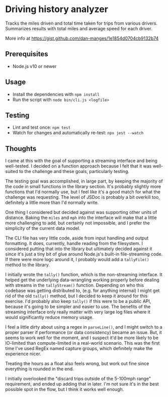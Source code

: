 # Driving history analyzer
Tracks the miles driven and total time taken for trips from various drivers. 
Summarizes results with total miles and average speed for each driver.

More info at https://gist.github.com/dan-manges/1e1854d0704cb9132b74

## Prerequisites

* Node.js v10 or newer

## Usage

* Install the dependencies with `npm install`
* Run the script with `node bin/cli.js <logfile>`

## Testing

* Lint and test once: `npm test`
* Watch for changes and automatically re-test: `npx jest --watch`

## Thoughts

I came at this with the goal of supporting a streaming interface and being well-tested. 
I decided on a function approach because I felt that it was well-suited to the challenge and these goals, particularly testing.

The testing goal was accomplished, in large part, by keeping the majority of the code in small functions in the library section.
It's probably slightly more functions that I'd normally use, but I feel like it's a good match for what the challenge was requesting.
The level of JSDoc is probably a bit overkill too, definitely a little more than I'd normally write.

One thing I considered but decided against was supporting other units of distance. 
Baking the `miles` and `mph` into the interface will make that a little more challenging to add, but certainly not impossible, and I prefer the simplicity of the current data model.

The CLI file has very little code, aside from input handling and output formatting. 
It does, currently, handle reading from the filesystem.
I considered putting that into the library but ultimately decided against it since it's just a tiny bit of glue around Node.js's built-in file-streaming code.
If there were more logc around it, I probably would add a `tallyFile()` method to the library.

I initially wrote the `tally()` function, which is the non-streaming interface. 
It helped get the underlying data-wrangling working properly before dealing with streams in the `tallyStream()` function.
Depending on who this codebase was getting distributed to, (e.g. for anything internal) I might get rid of the old `tally()` method, but I decided to keep it around for this exercise. 
I'd probably also keep `tally()` if this were to be a public API, because it's going to be simpler and easier to use.
The benefits of the streaming interface only really matter with very large log files where it would significantly reduce memory usage.

I feel a little dirty about using a regex in `parseLine()`, and I might switch to a proper parser if performance (or data consistency) became an issue. 
But, it seems to work well for the moment, and I suspect it'd be more likely to be IO-limited than compute-limited in a real-world scenario.
This was the first time I've used RegEx named capture groups, which definitely make the experience nicer.

Treating the hours as a float also feels wrong, but work out fine since everything is rounded in the end.

I initially overlooked the "discard trips outside of the 5-100mph range" requirement, and ended up adding that in later. 
I'm not sure it's in the best possible spot in the flow, but I think it works well enough.
